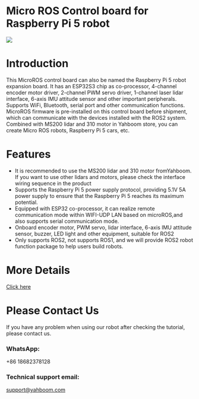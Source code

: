 # Micro ROS Control board for Raspberry Pi 5 robot
![]([https://github.com/YahboomTechnology/MicroROS-Board/blob/main/MicroROS_Control_Board.jpg])
# Introduction
This MicroROS control board can also be named the Raspberry Pi 5 robot expansion board. It has an ESP32S3 chip as co-processor, 4-channel encoder motor driver, 2-channel PWM servo driver, 1-channel laser lidar interface, 6-axis IMU attitude sensor and other important peripherals. Supports WiFi, Bluetooth, serial port and other communication functions. MicroROS firmware is pre-installed on this control board before shipment, which can communicate with the devices installed with the ROS2 system. Combined with MS200 lidar and 310 motor in Yahboom store, you can create Micro ROS robots, Raspberry Pi 5 cars, etc.
# Features
* It is recommended to use the MS200 lidar and 310 motor fromYahboom. If you want to use other lidars and motors, please check the interface wiring sequence in the product
* Supports the Raspberry Pi 5 power supply protocol, providing 5.1V 5A power supply to ensure that the Raspberry Pi 5 reaches its maximum potential.
* Equipped with ESP32 co-processor, it can realize remote communication mode within WIFI-UDP LAN based on microROS,and also supports serial communication mode.
* Onboard encoder motor, PWM servo, lidar interface, 6-axis IMU attitude sensor, buzzer, LED light and other equipment, suitable for ROS2
* Only supports ROS2, not supports ROS1, and we will provide ROS2 robot function package to help users build robots.

# More Details
[Click here](https://category.yahboom.net/products/microros-board)

# Please Contact Us
If you have any problem when using our robot after checking the tutorial, please contact us.

### WhatsApp:
+86 18682378128

### Technical support email: 
support@yahboom.com
